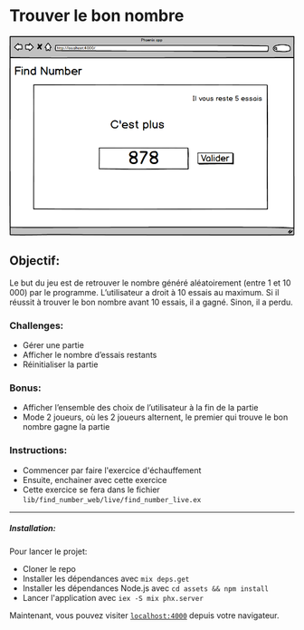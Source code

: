 # Trouver le bon nombre

![Mockup](mockup.png)

## Objectif:

Le but du jeu est de retrouver le nombre généré aléatoirement (entre 1 et 10 000) par le programme. L’utilisateur a droit à 10 essais au maximum. Si il réussit à trouver le bon nombre avant 10 essais, il a gagné. Sinon, il a perdu.

### Challenges:

- Gérer une partie
- Afficher le nombre d’essais restants
- Réinitialiser la partie

### Bonus:

- Afficher l’ensemble des choix de l’utilisateur à la fin de la partie
- Mode 2 joueurs, où les 2 joueurs alternent, le premier qui trouve le bon nombre gagne la partie

### Instructions:

- Commencer par faire l'exercice d'échauffement
- Ensuite, enchainer avec cette exercice
- Cette exercice se fera dans le fichier `lib/find_number_web/live/find_number_live.ex`

---

##### Installation:

Pour lancer le projet:

- Cloner le repo
- Installer les dépendances avec `mix deps.get`
- Installer les dépendances Node.js avec `cd assets && npm install`
- Lancer l'application avec `iex -S mix phx.server`

Maintenant, vous pouvez visiter [`localhost:4000`](http://localhost:4000) depuis votre navigateur.
